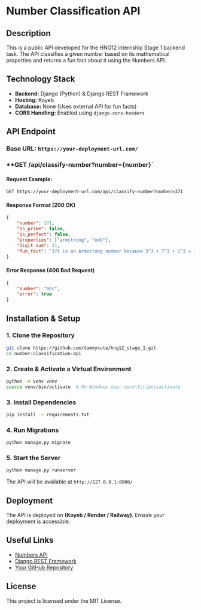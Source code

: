 # Number Classification API

## Description
This is a public API developed for the HNG12 internship Stage 1 backend task. The API classifies a given number based on its mathematical properties and returns a fun fact about it using the Numbers API.

## Technology Stack
- **Backend:** Django (Python) & Django REST Framework
- **Hosting:** Koyeb 
- **Database:** None (Uses external API for fun facts)
- **CORS Handling:** Enabled using `django-cors-headers`

## API Endpoint
### **Base URL:** `https://your-deployment-url.com/`

### **GET /api/classify-number?number={number}`
#### **Request Example:**
```
GET https://your-deployment-url.com/api/classify-number?number=371
```

#### **Response Format (200 OK)**
```json
{
    "number": 371,
    "is_prime": false,
    "is_perfect": false,
    "properties": ["armstrong", "odd"],
    "digit_sum": 11,
    "fun_fact": "371 is an Armstrong number because 3^3 + 7^3 + 1^3 = 371"
}
```

#### **Error Response (400 Bad Request)**
```json
{
    "number": "abc",
    "error": true
}
```

## Installation & Setup

### **1. Clone the Repository**
```sh
git clone https://github.com/dammycute/hng12_stage_1.git
cd number-classification-api
```

### **2. Create & Activate a Virtual Environment**
```sh
python -m venv venv
source venv/bin/activate  # On Windows use: venv\Scripts\activate
```

### **3. Install Dependencies**
```sh
pip install -r requirements.txt
```

### **4. Run Migrations**
```sh
python manage.py migrate
```

### **5. Start the Server**
```sh
python manage.py runserver
```
The API will be available at `http://127.0.0.1:8000/`

## Deployment
The API is deployed on **(Koyeb / Render / Railway)**. Ensure your deployment is accessible.

## Useful Links
- [Numbers API](http://numbersapi.com/)
- [Django REST Framework](https://www.django-rest-framework.org/)
- [Your GitHub Repository](https://github.com/dammycute/hng12_stage_1.git)

## License
This project is licensed under the MIT License.

